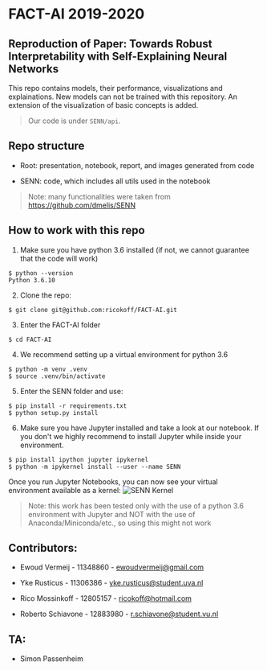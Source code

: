 # FACT-AI 2019-2020

## Reproduction of Paper: Towards Robust Interpretability with Self-Explaining Neural Networks
This repo contains models, their performance, visualizations and explainations. New models can not be trained with this repository. An extension of the visualization of basic concepts is added.

> Our code is under `SENN/api`.

## Repo structure
- Root: presentation, notebook, report, and images generated from code

- SENN: code, which includes all utils used in the notebook 

> Note: many functionalities were taken from https://github.com/dmelis/SENN
## How to work with this repo
1. Make sure you have python 3.6 installed (if not, we cannot guarantee that the code will work)
```
$ python --version
Python 3.6.10
```

2. Clone the repo:
```
$ git clone git@github.com:ricokoff/FACT-AI.git
```

3. Enter the FACT-AI folder
```
$ cd FACT-AI
```

4. We recommend setting up a virtual environment for python 3.6
```
$ python -m venv .venv
$ source .venv/bin/activate
```

5. Enter the SENN folder and use:
```
$ pip install -r requirements.txt
$ python setup.py install
```

6. Make sure you have Jupyter installed and take a look at our notebook.
If you don't we highly recommend to install Jupyter while inside your environment.
```
$ pip install ipython jupyter ipykernel
$ python -m ipykernel install --user --name SENN
```

Once you run Jupyter Notebooks, you can now see your virtual environment available as a kernel:
![SENN Kernel](https://i.imgur.com/4m9Atnp.png)

> Note: this work has been tested only with the use of a python 3.6 environment with Jupyter and NOT with the use of Anaconda/Miniconda/etc., so using this might not work
      

## Contributors:
- Ewoud Vermeij - 11348860 - ewoudvermeij@gmail.com

- Yke Rusticus - 11306386 - yke.rusticus@student.uva.nl

- Rico Mossinkoff - 12805157 - ricokoff@hotmail.com

- Roberto Schiavone - 12883980 - r.schiavone@student.vu.nl

## TA:
- Simon Passenheim

